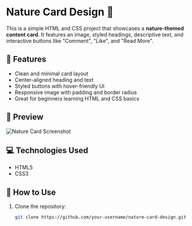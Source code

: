 # Nature Card Design 🌿

This is a simple HTML and CSS project that showcases a **nature-themed content card**. It features an image, styled headings, descriptive text, and interactive buttons like "Comment", "Like", and "Read More".

## 🌟 Features

- Clean and minimal card layout
- Center-aligned heading and text
- Styled buttons with hover-friendly UI
- Responsive image with padding and border radius
- Great for beginners learning HTML and CSS basics

## 📸 Preview

![Nature Card Screenshot](https://drive.google.com/file/d/1IDTOQcR94uYQNLoHZZgOLxw9VZSqjGtT/view?usp=drive_link)

## 💻 Technologies Used

- HTML5
- CSS3

## 🚀 How to Use

1. Clone the repository:
   ```bash
   git clone https://github.com/your-username/nature-card-design.git
